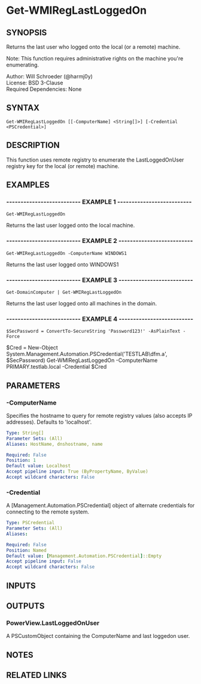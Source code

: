 # Get-WMIRegLastLoggedOn

## SYNOPSIS
Returns the last user who logged onto the local (or a remote) machine.

Note: This function requires administrative rights on the machine you're enumerating.

Author: Will Schroeder (@harmj0y)  
License: BSD 3-Clause  
Required Dependencies: None

## SYNTAX

```
Get-WMIRegLastLoggedOn [[-ComputerName] <String[]>] [-Credential <PSCredential>]
```

## DESCRIPTION
This function uses remote registry to enumerate the LastLoggedOnUser registry key
for the local (or remote) machine.

## EXAMPLES

### -------------------------- EXAMPLE 1 --------------------------
```
Get-WMIRegLastLoggedOn
```

Returns the last user logged onto the local machine.

### -------------------------- EXAMPLE 2 --------------------------
```
Get-WMIRegLastLoggedOn -ComputerName WINDOWS1
```

Returns the last user logged onto WINDOWS1

### -------------------------- EXAMPLE 3 --------------------------
```
Get-DomainComputer | Get-WMIRegLastLoggedOn
```

Returns the last user logged onto all machines in the domain.

### -------------------------- EXAMPLE 4 --------------------------
```
$SecPassword = ConvertTo-SecureString 'Password123!' -AsPlainText -Force
```

$Cred = New-Object System.Management.Automation.PSCredential('TESTLAB\dfm.a', $SecPassword)
Get-WMIRegLastLoggedOn -ComputerName PRIMARY.testlab.local -Credential $Cred

## PARAMETERS

### -ComputerName
Specifies the hostname to query for remote registry values (also accepts IP addresses).
Defaults to 'localhost'.

```yaml
Type: String[]
Parameter Sets: (All)
Aliases: HostName, dnshostname, name

Required: False
Position: 1
Default value: Localhost
Accept pipeline input: True (ByPropertyName, ByValue)
Accept wildcard characters: False
```

### -Credential
A \[Management.Automation.PSCredential\] object of alternate credentials
for connecting to the remote system.

```yaml
Type: PSCredential
Parameter Sets: (All)
Aliases: 

Required: False
Position: Named
Default value: [Management.Automation.PSCredential]::Empty
Accept pipeline input: False
Accept wildcard characters: False
```

## INPUTS

## OUTPUTS

### PowerView.LastLoggedOnUser

A PSCustomObject containing the ComputerName and last loggedon user.

## NOTES

## RELATED LINKS

